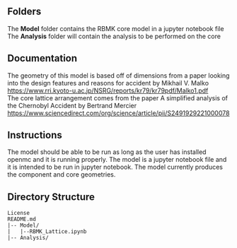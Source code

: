 ## Folders
The **Model** folder contains the RBMK core model in a jupyter notebook file
The **Analysis** folder will contain the analysis to be performed on the core

## Documentation
The geometry of this model is based off of dimensions from a paper looking into the design features and reasons for accident by Mikhail V. Malko  
https://www.rri.kyoto-u.ac.jp/NSRG/reports/kr79/kr79pdf/Malko1.pdf  
The core lattice arrangement comes from the paper A simplified analysis of the Chernobyl Accident by Bertrand Mercier https://www.sciencedirect.com/org/science/article/pii/S2491929221000078

## Instructions
The model should be able to be run as long as the user has installed openmc and it is running properly. The model is a jupyter notebook file and it is intended to be run in jupyter notebook. The model currently produces the component and core geometries.

## Directory Structure
```
License
README.md
|-- Model/
|   |--RBMK_Lattice.ipynb
|-- Analysis/
```

